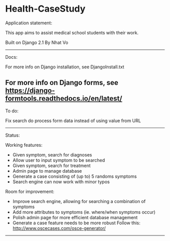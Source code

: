 # Health-CaseStudy

Application statement:

This app aims to assist medical school students with their work.

Built on Django 2.1
By Nhat Vo


---------------------------------------------------------------
Docs:

For more info on Django installation, see DjangoInstall.txt

For more info on Django forms, see https://django-formtools.readthedocs.io/en/latest/
---------------------------------------------------------------
To do:

Fix search do process form data instead of using value from URL

---------------------------------------------------------------
Status:

Working features:
- Given symptom, search for diagnoses
- Allow user to input symptom to be searched
- Given symptom, search for treatment
- Admin page to manage database
- Generate a case consisting of (up to) 5 randoms symptoms
- Search engine can now work with minor typos

Room for improvement:
- Improve search engine, allowing for searching a combination of symptoms
- Add more attributes to symptoms (ie. where/when symptoms occur)
- Polish admin page for more efficient database management
- Generate a case feature needs to be more robust
Follow this: http://www.oscecases.com/osce-generator/

---------------------------------------------------------------
